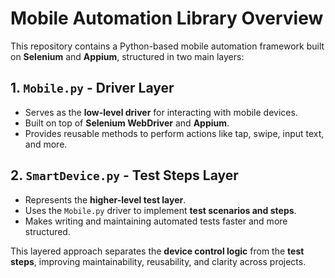 # Mobile Automation Library Overview

This repository contains a Python-based mobile automation framework built on **Selenium** and **Appium**, structured in two main layers:

## 1. `Mobile.py` - Driver Layer
- Serves as the **low-level driver** for interacting with mobile devices.
- Built on top of **Selenium WebDriver** and **Appium**.
- Provides reusable methods to perform actions like tap, swipe, input text, and more.

## 2. `SmartDevice.py` - Test Steps Layer
- Represents the **higher-level test layer**.
- Uses the `Mobile.py` driver to implement **test scenarios and steps**.
- Makes writing and maintaining automated tests faster and more structured.

This layered approach separates the **device control logic** from the **test steps**, improving maintainability, reusability, and clarity across projects.
